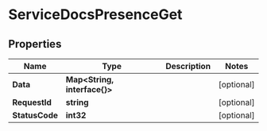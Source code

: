 

# ServiceDocsPresenceGet


## Properties

| Name | Type | Description | Notes |
|------------ | ------------- | ------------- | -------------|
|**Data** | **Map&lt;String, interface{}&gt;** |  |  [optional] |
|**RequestId** | **string** |  |  [optional] |
|**StatusCode** | **int32** |  |  [optional] |



